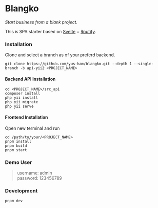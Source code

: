 # Blangko
<i>Start business from a blank project.</i>

This is SPA starter based on [Svelte](https://svelte.dev) + [Routify](https://routify.dev).


### Installation
Clone and select a branch as of your preferd backend.

```
git clone https://github.com/yus-ham/blangko.git --depth 1 --single-branch -b api-yii2 <PROJECT_NAME>
```
#### Backend API Installation
```
cd <PROJECT_NAME>/src_api
composer install
php yii install
php yii migrate
php yii serve
```


#### Frontend Installation
Open new terminal and run
```
cd /path/to/your/<PROJECT_NAME>
pnpm install
pnpm build
pnpm start
```


### Demo User
> username: admin<br> password: 123456789


### Development
```
pnpm dev
```
